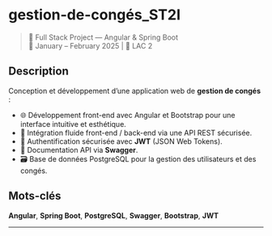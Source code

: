 # gestion-de-congés_ST2I

> 🔧 Full Stack Project — Angular & Spring Boot  
> 📅 January – February 2025 | 📍 LAC 2

## Description

Conception et développement d’une application web de **gestion de congés** :

- 🌐 Développement front-end avec Angular et Bootstrap pour une interface intuitive et esthétique.
- 🔗 Intégration fluide front-end / back-end via une API REST sécurisée.
- 🔐 Authentification sécurisée avec **JWT** (JSON Web Tokens).
- 📄 Documentation API via **Swagger**.
- 🗃 Base de données PostgreSQL pour la gestion des utilisateurs et des congés.

## Mots-clés

**Angular**, **Spring Boot**, **PostgreSQL**, **Swagger**, **Bootstrap**, **JWT**

---


